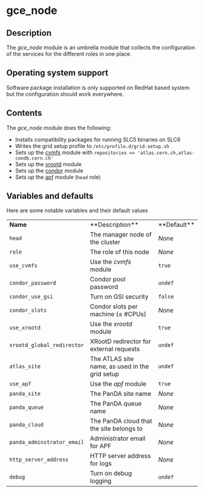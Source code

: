 # gce_node
## Description

The *gce_node* module is an umbrella module that collects the configuration of the services for the different roles in one place.

## Operating system support

Software package installation is only supported on RedHat based system but the configuration should work everywhere.

## Contents

The *gce_node* module does the following:

* Installs compatibility packages for running SLC5 binaries on SLC6
* Writes the grid setup profile to `/etc/profile.d/grid-setup.sh`
* Sets up the [cvmfs](https://github.com/spiiph/atlasgce-modules/tree/master/autofs) module with `repositories => 'atlas.cern.ch,atlas-condb.cern.ch'`
* Sets up the [xrootd](https://github.com/spiiph/atlasgce-modules/tree/master/xrootd) module
* Sets up the [condor](https://github.com/spiiph/atlasgce-modules/tree/master/condor) module
* Sets up the [apf](https://github.com/spiiph/atlasgce-modules/tree/master/apf) module (`head` role)

## Variables and defaults

Here are some notable variables and their default values

<table>
  <tr><td><strong>Name</strong></td><td>**Description**</td><td>**Default**</td></tr>
  <tr><td><code>head</code></td><td>The manager node of the cluster</td><td><em>None</em></td></tr>
  <tr><td><code>role</code></td><td>The role of this node</td><td><em>None</em></td></tr>
  <tr><td><code>use_cvmfs</code></td><td>Use the <em>cvmfs</em> module</td><td><code>true</code></td></tr>
  <tr><td><code>condor_password</code></td><td>Condor pool password</td><td><code>undef</code></td></tr>
  <tr><td><code>condor_use_gsi</code></td><td>Turn on GSI security</td><td><code>false</code></td></tr>
  <tr><td><code>condor_slots</code></td><td>Condor slots per machine (&le; #CPUs)</td><td><em>None</em></td></tr>
  <tr><td><code>use_xrootd</code></td><td>Use the <em>xrootd</em> module</td><td><code>true</code></td></tr>
  <tr><td><code>xrootd_global_redirector</code></td><td>XRootD redirector for external requests</td><td><code>undef</code></td></tr>
  <tr><td><code>atlas_site</code></td><td>The ATLAS site name, as used in the grid setup</td><td><code>undef</code></td></tr>
  <tr><td><code>use_apf</code></td><td>Use the <em>apf</em> module</td><td><code>true</code></td></tr>
  <tr><td><code>panda_site</code></td><td>The PanDA site name</td><td><em>None</em></td></tr>
  <tr><td><code>panda_queue</code></td><td>The PanDA queue name</td><td><em>None</em></td></tr>
  <tr><td><code>panda_cloud</code></td><td>The PanDA cloud that the site belongs to</td><td><em>None</em></td></tr>
  <tr><td><code>panda_adminstrator_email</code></td><td>Administrator email for APF</td><td><em>None</em></td></tr>
  <tr><td><code>http_server_address</code></td><td>HTTP server address for logs</td><td><em>None</em></td></tr>
  <tr><td><code>debug</code></td><td>Turn on debug logging</td><td><code>undef</code></td></tr>
</table>

